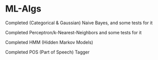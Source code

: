 # ML-Algs

Completed (Categorical & Gaussian) Naive Bayes, and some tests for it

<!-- [ August 11-12th, 2025, 8/12/2025 ] -->

Completed Perceptron/k-Nearest-Neighbors and some tests for it

<!-- [ August 13-14th, 2025, 8/14/2025 ] -->

Completed HMM (Hidden Markov Models)

<!-- [ August 15-16th, 2025, 8/16/2025 ] -->

Completed POS (Part of Speech) Tagger

<!-- [ August 17-18th, 2025, 8/18/2025 ] -->